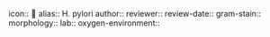 icon:: 🦠
alias:: H. pylori
author::
reviewer::
review-date::
gram-stain::
morphology::
lab::
oxygen-environment::
